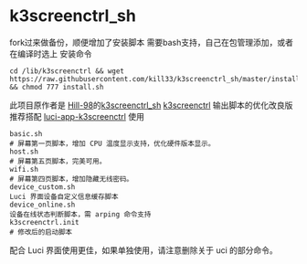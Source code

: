# k3screenctrl_sh
fork过来做备份，顺便增加了安装脚本
需要bash支持，自己在包管理添加，或者在编译时选上
安装命令
``` 
cd /lib/k3screenctrl && wget https://raw.githubusercontent.com/kill33/k3screenctrl_sh/master/install.sh && chmod 777 install.sh
``` 
此项目原作者是 [Hill-98](https://github.com/Hill-98/k3screenctrl_sh)的[k3screenctrl_sh](https://github.com/Hill-98/k3screenctrl_sh)
[k3screenctrl](https://github.com/updateing/k3screenctrl) 输出脚本的优化改良版  
推荐搭配 [luci-app-k3screenctrl](https://github.com/Hill-98/luci-app-k3screenctrl) 使用

```
basic.sh
# 屏幕第一页脚本，增加 CPU 温度显示支持，优化硬件版本显示。
host.sh
# 屏幕第五页脚本，完美可用。
wifi.sh
# 屏幕第四页脚本，增加隐藏无线密码。
device_custom.sh
Luci 界面设备自定义信息缓存脚本
device_online.sh
设备在线状态判断脚本，需 arping 命令支持
k3screenctrl.init
# 修改后的启动脚本
```
配合 Luci 界面使用更佳，如果单独使用，请注意删除关于 uci 的部分命令。
